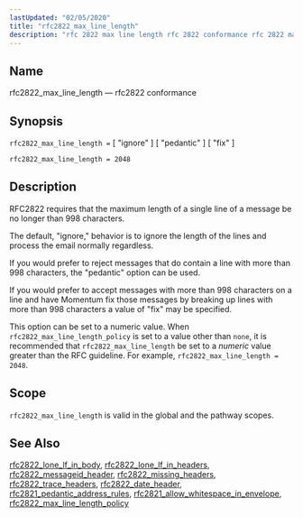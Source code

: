 ```yaml
---
lastUpdated: "02/05/2020"
title: "rfc2822_max_line_length"
description: "rfc 2822 max line length rfc 2822 conformance rfc 2822 max line length ignore pedantic fix rfc 2822 max line length 2048 RFC 2822 requires that the maximum length of a single line of a message be no longer than 998 characters The default ignore behavior is to ignore the..."
---
```


<a name="conf.ref.rfc2822_max_line_length"></a> 
## Name

rfc2822_max_line_length — rfc2822 conformance

## Synopsis

`rfc2822_max_line_length =` [ "ignore" ] [ "pedantic" ] [ "fix" ]

`rfc2822_max_line_length = 2048`

<a name="idp26131360"></a> 
## Description

RFC2822 requires that the maximum length of a single line of a message be no longer than 998 characters.

The default, "ignore," behavior is to ignore the length of the lines and process the email normally regardless.

If you would prefer to reject messages that do contain a line with more than 998 characters, the "pedantic" option can be used.

If you would prefer to accept messages with more than 998 characters on a line and have Momentum fix those messages by breaking up lines with more than 998 characters a value of "fix" may be specified.

This option can be set to a numeric value. When `rfc2822_max_line_length_policy` is set to a value other than `none`, it is recommended that `rfc2822_max_line_length` be set to a *numeric* value greater than the RFC guideline. For example, `rfc2822_max_line_length = 2048`.

<a name="idp26137904"></a> 
## Scope

`rfc2822_max_line_length` is valid in the global and the pathway scopes.

<a name="idp26140192"></a> 
## See Also

[rfc2822_lone_lf_in_body](/momentum/4/config/ref-rfc-2822-lone-lf-in-body), [rfc2822_lone_lf_in_headers](/momentum/4/config/ref-rfc-2822-lone-lf-in-headers), [rfc2822_messageid_header](/momentum/4/config/ref-rfc-2822-messageid-header), [rfc2822_missing_headers](/momentum/4/config/ref-rfc-2822-missing-headers), [rfc2822_trace_headers](/momentum/4/config/ref-rfc-2822-trace-headers), [rfc2822_date_header](/momentum/4/config/ref-rfc-2822-date-header), [rfc2821_pedantic_address_rules](/momentum/4/config/ref-rfc-2821-pedantic-address-rules), [rfc2821_allow_whitespace_in_envelope](/momentum/4/config/ref-rfc-2821-allow-whitespace-in-envelope), [rfc2822_max_line_length_policy](/momentum/4/config/ref-rfc-2822-max-line-length-policy)